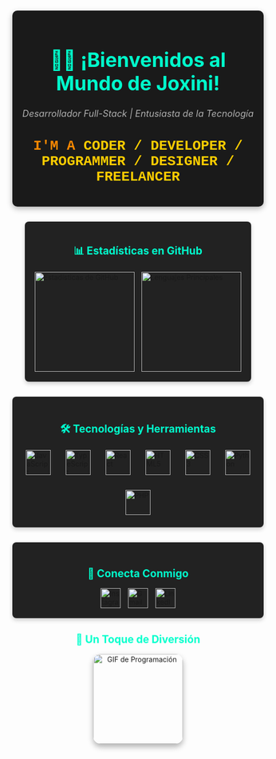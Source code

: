 <!-- Encabezado con Estilo Moderno -->
<div align="center" style="background-color: #1a1a1a; padding: 20px; border-radius: 10px; box-shadow: 0 4px 12px rgba(0, 0, 0, 0.3); margin-bottom: 30px;">
  <h1 style="color: #00ffcc; font-size: 2.8em;">👨‍💻 ¡Bienvenidos al Mundo de Joxini!</h1>
  <p style="font-size: 1.3em; color: #b0b0b0; font-style: italic;">
    Desarrollador Full-Stack | Entusiasta de la Tecnología
  </p>
  <h2 style="font-size: 2em; color: #ff8800; font-family: 'Courier New', monospace;">
    I'M A <span style="color: #ffcc00;">CODER / DEVELOPER / PROGRAMMER / DESIGNER / FREELANCER</span>
  </h2>
</div>

<!-- Sección de Estadísticas y Lenguajes en Columnas -->
<div style="display: flex; justify-content: center; gap: 20px; margin-bottom: 30px; flex-wrap: wrap;">
  <div style="background-color: #222; padding: 15px; border-radius: 8px; box-shadow: 0 4px 8px rgba(0, 0, 0, 0.2);">
    <h2 style="color: #00ffcc; text-align: center;">📊 Estadísticas en GitHub</h2>
    <img src="https://github-readme-stats.vercel.app/api?username=Joxini&show_icons=true&include_all_commits=true&count_private=true&theme=radical&hide_border=true&custom_title=Estad%C3%ADsticas+de+Contribuci%C3%B3n" height="200" alt="Estadísticas de GitHub" style="padding: 5px;" />
    <img src="https://github-readme-stats.vercel.app/api/top-langs?username=Joxini&layout=compact&langs_count=6&theme=radical&hide_border=true&custom_title=Lenguajes+Principales" height="200" alt="Lenguajes Principales" style="padding: 5px;" />
  </div>
</div>

<!-- Sección de Tecnologías con Diseño Mejorado -->
<div style="background-color: #222; padding: 20px; border-radius: 8px; box-shadow: 0 4px 8px rgba(0, 0, 0, 0.2); margin-bottom: 30px;">
  <h2 style="color: #00ffcc; text-align: center;">🛠️ Tecnologías y Herramientas</h2>
  <div style="display: flex; flex-wrap: wrap; justify-content: center; gap: 20px;">
    <img src="https://cdn.jsdelivr.net/gh/devicons/devicon/icons/javascript/javascript-original.svg" height="50" alt="JavaScript" style="transition: transform 0.3s; margin: 5px;" onmouseover="this.style.transform='scale(1.3)'" onmouseout="this.style.transform='scale(1)'" />
    <img src="https://cdn.jsdelivr.net/gh/devicons/devicon/icons/typescript/typescript-original.svg" height="50" alt="TypeScript" style="transition: transform 0.3s; margin: 5px;" onmouseover="this.style.transform='scale(1.3)'" onmouseout="this.style.transform='scale(1)'" />
    <img src="https://cdn.jsdelivr.net/gh/devicons/devicon/icons/react/react-original.svg" height="50" alt="React" style="transition: transform 0.3s; margin: 5px;" onmouseover="this.style.transform='scale(1.3)'" onmouseout="this.style.transform='scale(1)'" />
    <img src="https://cdn.jsdelivr.net/gh/devicons/devicon/icons/html5/html5-original.svg" height="50" alt="HTML5" style="transition: transform 0.3s; margin: 5px;" onmouseover="this.style.transform='scale(1.3)'" onmouseout="this.style.transform='scale(1)'" />
    <img src="https://cdn.jsdelivr.net/gh/devicons/devicon/icons/css3/css3-original.svg" height="50" alt="CSS3" style="transition: transform 0.3s; margin: 5px;" onmouseover="this.style.transform='scale(1.3)'" onmouseout="this.style.transform='scale(1)'" />
    <img src="https://cdn.jsdelivr.net/gh/devicons/devicon/icons/python/python-original.svg" height="50" alt="Python" style="transition: transform 0.3s; margin: 5px;" onmouseover="this.style.transform='scale(1.3)'" onmouseout="this.style.transform='scale(1)'" />
    <img src="https://cdn.jsdelivr.net/gh/devicons/devicon/icons/php/php-original.svg" height="50" alt="PHP" style="transition: transform 0.3s; margin: 5px;" onmouseover="this.style.transform='scale(1.3)'" onmouseout="this.style.transform='scale(1)'" />
  </div>
</div>

<!-- Sección de Redes Sociales con Diseño Atractivo -->
<div style="background-color: #222; padding: 20px; border-radius: 8px; box-shadow: 0 4px 8px rgba(0, 0, 0, 0.2); margin-bottom: 30px;">
  <h2 style="color: #00ffcc; text-align: center;">📱 Conecta Conmigo</h2>
  <div style="display: flex; justify-content: center; gap: 15px; flex-wrap: wrap;">
    <a href="https://www.instagram.com/joxini_jv?igsh=MXZmYTE1ODJpZ2V3NQ==">
      <img src="https://img.shields.io/badge/Instagram-%23E4405F?style=for-the-badge&logo=instagram&logoColor=white" height="40" alt="Instagram" />
    </a>
    <a href="#">
      <img src="https://img.shields.io/badge/Gmail-%23D14836?style=for-the-badge&logo=gmail&logoColor=white" height="40" alt="Gmail" />
    </a>
    <a href="#">
      <img src="https://img.shields.io/badge/LinkedIn-%230077B5?style=for-the-badge&logo=linkedin&logoColor=white" height="40" alt="LinkedIn" />
    </a>
  </div>
</div>

<!-- Sección de GIF Animado con Estilo -->
<div align="center" style="margin-bottom: 30px;">
  <h2 style="color: #00ffcc;">🎉 Un Toque de Diversión</h2>
  <img height="180" src="https://media0.giphy.com/media/GRSnxyhJnPsaQy9YLn/giphy.gif" alt="GIF de Programación" style="border-radius: 15px; box-shadow: 0 6px 12px rgba(0, 0, 0, 0.3);" />
</div>
